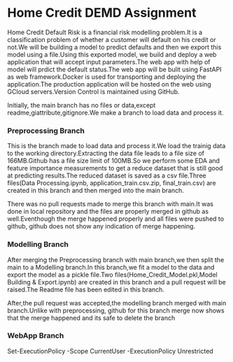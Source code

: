 # Home Credit DEMD Assignment
Home Credit Default Risk is a financial risk modelling problem.It is a classification problem of whether a customer will default on his credit or not.We will be building a model to predict defaults and then we export this model using a file.Using this exported model, we build and deploy a web application that will accept input parameters.The web app with help of model will prdict the default status.The web app will be bulit using FastAPI as web framework.Docker is used for transporting and deploying the application.The production application will be hosted on the web using GCloud servers.Version Control is maintained using GitHub.

Initially, the main branch has no files or data,except readme,giattribute,gitignore.We make a branch to load data and process it.

### Preprocessing Branch
This is the branch made to load data and process it.We load the trainig data to the working directory.Extracting the data file leads to a file size of 166MB.Github has a file size limit of 100MB.So we perform some EDA and feature importance measurements to get a reduce dataset that is still good at predicting results.The reduced dataset is saved as a csv file.Three files(Data Processing.ipynb, application_train.csv.zip, final_train.csv) are created in this branch and then merged into the main branch.

There was no pull requests made to merge this branch with main.It was done in local repository and the files are properly merged in github as well.Eventhough the merge happened properly and all files were pushed to github, github does not show any indication of merge happening.

### Modelling Branch
After merging the Preprocessing branch with main branch,we then split the main to a Modelling branch.In this branch,we fit a model to the data and export the model as a pickle file.Two files(Home_Credit_Model.pkl,Model Building & Export.ipynb) are created in this branch and a pull request will be raised.The Readme file has been edited in this branch.

After,the pull request was accepted,the modelling branch merged with main branch.Unlike with preprocessing, github for this branch merge now shows that the merge happened and its safe to delete the branch

### WebApp Branch
Set-ExecutionPolicy -Scope CurrentUser -ExecutionPolicy Unrestricted